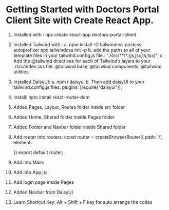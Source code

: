 # Getting Started with Doctors Portal Client Site with Create React App.


1. Installed with : npx create-react-app doctors-portal-client
2. Installed Tailwind with : 
    a. npm install -D tailwindcss postcss autoprefixer npx tailwindcss init -p
    b. add the paths to all of your template files in your tailwind.config.js file.: "./src/**/*.{js,jsx,ts,tsx}", 
    c. Add the @tailwind directives for each of Tailwind’s layers to your ./src/index.css file. 
    @tailwind base;
    @tailwind components;
    @tailwind utilities;
3. Installed DaisyUI: 
    a. npm i daisyui
    b. Then add daisyUI to your tailwind.config.js files: plugins: [require("daisyui")],
4. Install: npm install react-router-dom

5. Added Pages, Layout, Routes folder inside src folder
6. Added Home, Shared folder inside Pages folder
7. Added Footer and Navbar folder inside Shared folder
8. Add router into routers: const router = createBrowserRouter({
    path: '/',
    element: <Main></Main>
})
export default router;

9. Add into Main: <Navbar></Navbar> <Outlet></Outlet><Footer></Footer>
10. Add into App.js: <RouterProvider router={router}></RouterProvider>
11. Add login page inside Pages
12. Added Navbar from DaisyUI
13. Learn Shortcut Key: Alt + Shift + F key for auto arrange the codes